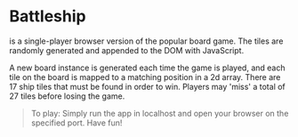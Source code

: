 # Battleship
is a single-player browser version of the popular board game. The tiles are randomly generated and appended to the DOM with JavaScript. 

A new board instance is generated each time the game is played, and each tile on the board is mapped to a matching position in a 2d array. There are 17 ship tiles that must be found in order to win. Players may 'miss' a total of 27 tiles before losing the game.

>To play:
Simply run the app in localhost and open your browser on the specified port. Have fun!